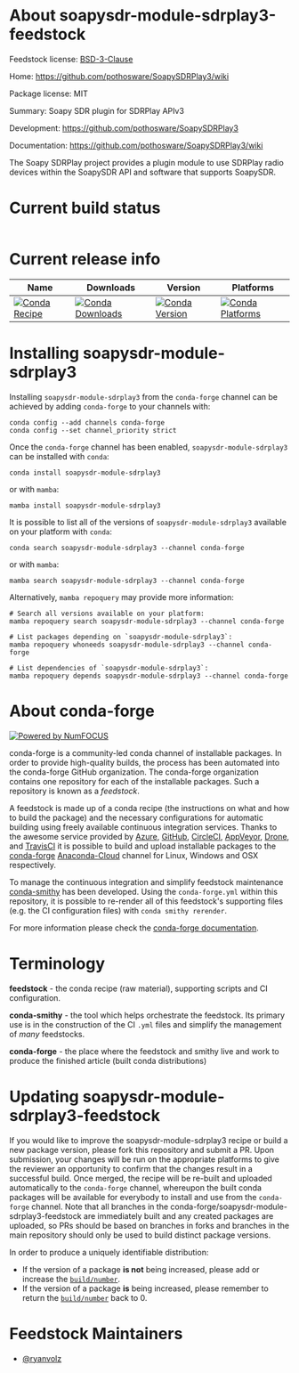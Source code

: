 About soapysdr-module-sdrplay3-feedstock
========================================

Feedstock license: [BSD-3-Clause](https://github.com/conda-forge/soapysdr-module-sdrplay3-feedstock/blob/main/LICENSE.txt)

Home: https://github.com/pothosware/SoapySDRPlay3/wiki

Package license: MIT

Summary: Soapy SDR plugin for SDRPlay APIv3

Development: https://github.com/pothosware/SoapySDRPlay3

Documentation: https://github.com/pothosware/SoapySDRPlay3/wiki

The Soapy SDRPlay project provides a plugin module to use SDRPlay radio
devices within the SoapySDR API and software that supports SoapySDR.


Current build status
====================


<table>
</table>

Current release info
====================

| Name | Downloads | Version | Platforms |
| --- | --- | --- | --- |
| [![Conda Recipe](https://img.shields.io/badge/recipe-soapysdr--module--sdrplay3-green.svg)](https://anaconda.org/conda-forge/soapysdr-module-sdrplay3) | [![Conda Downloads](https://img.shields.io/conda/dn/conda-forge/soapysdr-module-sdrplay3.svg)](https://anaconda.org/conda-forge/soapysdr-module-sdrplay3) | [![Conda Version](https://img.shields.io/conda/vn/conda-forge/soapysdr-module-sdrplay3.svg)](https://anaconda.org/conda-forge/soapysdr-module-sdrplay3) | [![Conda Platforms](https://img.shields.io/conda/pn/conda-forge/soapysdr-module-sdrplay3.svg)](https://anaconda.org/conda-forge/soapysdr-module-sdrplay3) |

Installing soapysdr-module-sdrplay3
===================================

Installing `soapysdr-module-sdrplay3` from the `conda-forge` channel can be achieved by adding `conda-forge` to your channels with:

```
conda config --add channels conda-forge
conda config --set channel_priority strict
```

Once the `conda-forge` channel has been enabled, `soapysdr-module-sdrplay3` can be installed with `conda`:

```
conda install soapysdr-module-sdrplay3
```

or with `mamba`:

```
mamba install soapysdr-module-sdrplay3
```

It is possible to list all of the versions of `soapysdr-module-sdrplay3` available on your platform with `conda`:

```
conda search soapysdr-module-sdrplay3 --channel conda-forge
```

or with `mamba`:

```
mamba search soapysdr-module-sdrplay3 --channel conda-forge
```

Alternatively, `mamba repoquery` may provide more information:

```
# Search all versions available on your platform:
mamba repoquery search soapysdr-module-sdrplay3 --channel conda-forge

# List packages depending on `soapysdr-module-sdrplay3`:
mamba repoquery whoneeds soapysdr-module-sdrplay3 --channel conda-forge

# List dependencies of `soapysdr-module-sdrplay3`:
mamba repoquery depends soapysdr-module-sdrplay3 --channel conda-forge
```


About conda-forge
=================

[![Powered by
NumFOCUS](https://img.shields.io/badge/powered%20by-NumFOCUS-orange.svg?style=flat&colorA=E1523D&colorB=007D8A)](https://numfocus.org)

conda-forge is a community-led conda channel of installable packages.
In order to provide high-quality builds, the process has been automated into the
conda-forge GitHub organization. The conda-forge organization contains one repository
for each of the installable packages. Such a repository is known as a *feedstock*.

A feedstock is made up of a conda recipe (the instructions on what and how to build
the package) and the necessary configurations for automatic building using freely
available continuous integration services. Thanks to the awesome service provided by
[Azure](https://azure.microsoft.com/en-us/services/devops/), [GitHub](https://github.com/),
[CircleCI](https://circleci.com/), [AppVeyor](https://www.appveyor.com/),
[Drone](https://cloud.drone.io/welcome), and [TravisCI](https://travis-ci.com/)
it is possible to build and upload installable packages to the
[conda-forge](https://anaconda.org/conda-forge) [Anaconda-Cloud](https://anaconda.org/)
channel for Linux, Windows and OSX respectively.

To manage the continuous integration and simplify feedstock maintenance
[conda-smithy](https://github.com/conda-forge/conda-smithy) has been developed.
Using the ``conda-forge.yml`` within this repository, it is possible to re-render all of
this feedstock's supporting files (e.g. the CI configuration files) with ``conda smithy rerender``.

For more information please check the [conda-forge documentation](https://conda-forge.org/docs/).

Terminology
===========

**feedstock** - the conda recipe (raw material), supporting scripts and CI configuration.

**conda-smithy** - the tool which helps orchestrate the feedstock.
                   Its primary use is in the construction of the CI ``.yml`` files
                   and simplify the management of *many* feedstocks.

**conda-forge** - the place where the feedstock and smithy live and work to
                  produce the finished article (built conda distributions)


Updating soapysdr-module-sdrplay3-feedstock
===========================================

If you would like to improve the soapysdr-module-sdrplay3 recipe or build a new
package version, please fork this repository and submit a PR. Upon submission,
your changes will be run on the appropriate platforms to give the reviewer an
opportunity to confirm that the changes result in a successful build. Once
merged, the recipe will be re-built and uploaded automatically to the
`conda-forge` channel, whereupon the built conda packages will be available for
everybody to install and use from the `conda-forge` channel.
Note that all branches in the conda-forge/soapysdr-module-sdrplay3-feedstock are
immediately built and any created packages are uploaded, so PRs should be based
on branches in forks and branches in the main repository should only be used to
build distinct package versions.

In order to produce a uniquely identifiable distribution:
 * If the version of a package **is not** being increased, please add or increase
   the [``build/number``](https://docs.conda.io/projects/conda-build/en/latest/resources/define-metadata.html#build-number-and-string).
 * If the version of a package **is** being increased, please remember to return
   the [``build/number``](https://docs.conda.io/projects/conda-build/en/latest/resources/define-metadata.html#build-number-and-string)
   back to 0.

Feedstock Maintainers
=====================

* [@ryanvolz](https://github.com/ryanvolz/)

